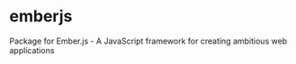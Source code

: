 emberjs
=======

Package for Ember.js - A JavaScript framework for creating ambitious web applications
